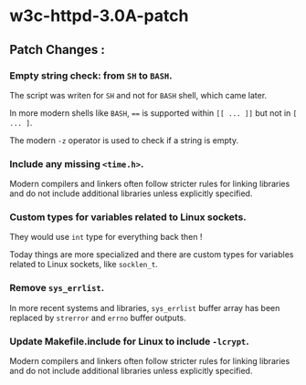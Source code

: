 # w3c-httpd-3.0A-patch

## Patch Changes :

### Empty string check: from `SH` to `BASH`.
    
The script was writen for `SH` and not for `BASH` shell, which came later.

In more modern shells like `BASH`, `==` is supported within `[[ ... ]]` but not in `[ ... ]`. 

The modern `-z` operator is used to check if a string is empty.

### Include any missing `<time.h>`.

Modern compilers and linkers often follow stricter rules for linking libraries and do not include additional libraries unless explicitly specified.

### Custom types for variables related to Linux sockets.

They would use `int` type for everything back then ! 

Today things are more specialized and there are custom types for variables related to Linux sockets, like `socklen_t`.

### Remove `sys_errlist`.

In more recent systems and libraries, `sys_errlist` buffer array has been replaced by `strerror` and `errno` buffer outputs.

### Update Makefile.include for Linux to include `-lcrypt`.

Modern compilers and linkers often follow stricter rules for linking libraries and do not include additional libraries unless explicitly specified.